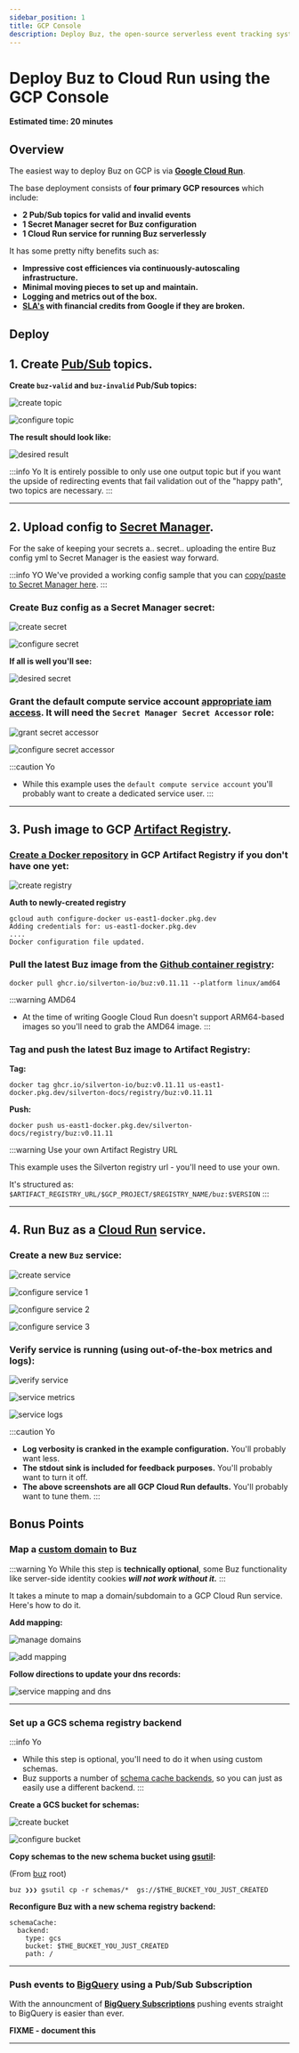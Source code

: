 ```yaml
---
sidebar_position: 1
title: GCP Console
description: Deploy Buz, the open-source serverless event tracking system, to production in 20 minutes using Google Cloud Console.
---
```



# Deploy Buz to Cloud Run using the GCP Console

**Estimated time: 20 minutes**

## Overview

The easiest way to deploy Buz on GCP is via **[Google Cloud Run](https://cloud.google.com/run)**.

The base deployment consists of **four primary GCP resources** which include:
* **2 Pub/Sub topics for valid and invalid events**
* **1 Secret Manager secret for Buz configuration**
* **1 Cloud Run service for running Buz serverlessly**

It has some pretty nifty benefits such as:

* **Impressive cost efficiences via continuously-autoscaling infrastructure.**
* **Minimal moving pieces to set up and maintain.**
* **Logging and metrics out of the box.**
* **[SLA's](https://cloud.google.com/run/sla) with financial credits from Google if they are broken.**


## Deploy


## 1. Create [Pub/Sub](https://console.cloud.google.com/cloudpubsub/) topics.

**Create `buz-valid` and `buz-invalid` Pub/Sub topics:**

![create topic](../img/gcp/create-topic.png)

![configure topic](../img/gcp/configure-topic.png)


**The result should look like:**


![desired result](../img/gcp/desired-topics.png)

:::info Yo
It is entirely possible to only use one output topic but if you want the upside of redirecting events that fail validation out of the "happy path", two topics are necessary.
:::

***


## 2. Upload config to [Secret Manager](https://console.cloud.google.com/security/secret-manager).

For the sake of keeping your secrets a.. secret.. uploading the entire Buz config yml to Secret Manager is the easiest way forward.

:::info YO
We've provided a working config sample that you can [copy/paste to Secret Manager here](https://github.com/silverton-io/buz-docs/blob/main/examples/deploy/gcp/config.yml).
:::

### Create Buz config as a Secret Manager secret:

![create secret](../img/gcp/create-secret.png)

![configure secret](../img/gcp/configure-secret.png)

**If all is well you'll see:**

![desired secret](../img/gcp/desired-secret.png)

### Grant the default compute service account [appropriate iam access](https://console.cloud.google.com/iam-admin/iam). It will need the `Secret Manager Secret Accessor` role:

![grant secret accessor](../img/gcp/grant-secret-accessor.png)

![configure secret accessor](../img/gcp/configure-secret-accessor.png)

:::caution Yo
- While this example uses the `default compute service account` you'll probably want to create a dedicated service user.
:::


***


## 3. Push image to GCP [Artifact Registry](https://console.cloud.google.com/artifacts).


### [Create a Docker repository](https://console.cloud.google.com/artifacts/create-repo) in GCP Artifact Registry if you don't have one yet:

![create registry](../img/gcp/create-registry.png)

**Auth to newly-created registry**

```
gcloud auth configure-docker us-east1-docker.pkg.dev
Adding credentials for: us-east1-docker.pkg.dev
....
Docker configuration file updated.
```

### Pull the latest Buz image from the [Github container registry](https://github.com/silverton-io/buz/pkgs/container/buz):


`docker pull ghcr.io/silverton-io/buz:v0.11.11 --platform linux/amd64`

:::warning AMD64
- At the time of writing Google Cloud Run doesn't support ARM64-based images so you'll need to grab the AMD64 image.
:::

### Tag and push the latest Buz image to Artifact Registry:


**Tag:**

`docker tag ghcr.io/silverton-io/buz:v0.11.11 us-east1-docker.pkg.dev/silverton-docs/registry/buz:v0.11.11`

**Push:**

`docker push us-east1-docker.pkg.dev/silverton-docs/registry/buz:v0.11.11`

:::warning Use your own Artifact Registry URL

This example uses the Silverton registry url - you'll need to use your own.

It's structured as: `$ARTIFACT_REGISTRY_URL/$GCP_PROJECT/$REGISTRY_NAME/buz:$VERSION`
:::

***

## 4. Run Buz as a [Cloud Run](https://console.cloud.google.com/run) service.

### Create a new `Buz` service:

![create service](../img/gcp/create-service.png)

![configure service 1](../img/gcp/configure-service-1.png)

![configure service 2](../img/gcp/configure-service-2.png)

![configure service 3](../img/gcp/configure-service-3.png)

### Verify service is running (using out-of-the-box metrics and logs):

![verify service](../img/gcp/desired-service.png)

![service metrics](../img/gcp/desired-metrics.png)

![service logs](../img/gcp/desired-logs.png)

:::caution Yo
- **Log verbosity is cranked in the example configuration.** You'll probably want less.
- **The stdout sink is included for feedback purposes.** You'll probably want to turn it off.
- **The above screenshots are all GCP Cloud Run defaults.** You'll probably want to tune them.
:::

## Bonus Points

### Map a [custom domain](https://cloud.google.com/run/docs/mapping-custom-domains) to Buz

:::warning Yo
While this step is **technically optional**, some Buz functionality like server-side identity cookies ***will not work without it.***
:::

It takes a minute to map a domain/subdomain to a GCP Cloud Run service. Here's how to do it.

**Add mapping:**

![manage domains](../img/gcp/manage-custom-domains.png)

![add mapping](../img/gcp/add-domain-mapping.png)

**Follow directions to update your dns records:**

![service mapping and dns](../img/gcp/service-mapping-and-dns.png)


***

### Set up a GCS schema registry backend

:::info Yo
- While this step is optional, you'll need to do it when using custom schemas.
- Buz supports a number of [schema cache backends](/category/schema-cache-backends), so you can just as easily use a different backend.
:::



**Create a GCS bucket for schemas:**

![create bucket](../img/gcp/create-bucket.png)

![configure bucket](../img/gcp/configure-bucket.png)

**Copy schemas to the new schema bucket using [gsutil](https://cloud.google.com/storage/docs/gsutil):**


(From [buz](https://github.com/silverton-io/buz) root)
```
buz ❯❯❯ gsutil cp -r schemas/*  gs://$THE_BUCKET_YOU_JUST_CREATED
```

**Reconfigure Buz with a new schema registry backend:**

```
schemaCache:
  backend:
    type: gcs
    bucket: $THE_BUCKET_YOU_JUST_CREATED
    path: /
```

***


### Push events to [BigQuery](https://cloud.google.com/bigquery) using a Pub/Sub Subscription


With the announcment of **[BigQuery Subscriptions](https://cloud.google.com/pubsub/docs/bigquery)** pushing events straight to BigQuery is easier than ever.

**FIXME - document this**

***
